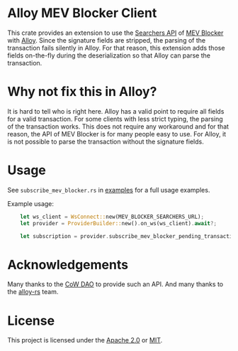 # Alloy MEV Blocker Client

This crate provides an extension to use the [Searchers API](https://docs.cow.fi/mevblocker/searchers/listening-for-transactions) of [MEV Blocker](https://cow.fi/mev-blocker) with [Alloy](https://github.com/alloy-rs/alloy). Since the signature fields are stripped, the parsing of the transaction fails silently in Alloy. For that reason, this extension adds those fields on-the-fly during the deserialization so that Alloy can parse the transaction.


# Why not fix this in Alloy?
It is hard to tell who is right here. Alloy has a valid point to require all fields for a valid transaction. For some clients with less strict typing, the parsing of the transaction works. This does not require any workaround and for that reason, the API of MEV Blocker is for many people easy to use. For Alloy, it is not possible to parse the transaction without the signature fields.

# Usage
See `subscribe_mev_blocker.rs` in [examples](./examples) for a full usage examples. 

Example usage:
```rust
    let ws_client = WsConnect::new(MEV_BLOCKER_SEARCHERS_URL);
    let provider = ProviderBuilder::new().on_ws(ws_client).await?;

    let subscription = provider.subscribe_mev_blocker_pending_transactions().await?;
```

# Acknowledgements
Many thanks to the [CoW DAO](https://cow.fi/) to provide such an API. And many thanks to the [alloy-rs](https://github.com/alloy-rs) team.

# License
This project is licensed under the [Apache 2.0](./LICENSE-APACHE) or [MIT](./LICENSE-MIT).